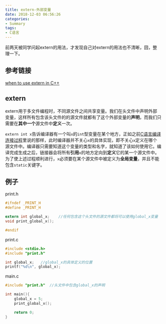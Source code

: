 ```yaml
---
title: extern-外部变量
date: 2018-12-03 06:56:26
categories:
- Summary
tags:
- C语言
---
```

前两天被同学问起extern的用法，才发现自己对extern的用法也不清晰，囧，整理一下。

## 参考链接
[when to use extern in C++](https://stackoverflow.com/questions/10422034/when-to-use-extern-in-c)

## extern
extern用于多文件编程时，不同源文件之间共享变量。我们在头文件中声明外部变量，这样所有包含该头文件的的源文件就都有了这个外部变量的**声明**，而我们只需要在**其中一个**源文件中**定义**一次。

``extern int x``告诉编译器有一个叫``x``的``int``型变量在某个地方，正如之前[C语言编译连接过程](https://ain-crad.github.io/2018/12/02/C%E8%AF%AD%E8%A8%80%E7%BC%96%E8%AF%91%E8%BF%9E%E6%8E%A5%E8%BF%87%E7%A8%8B%E4%BB%A5%E5%8F%8A-h%E5%92%8C-c%E6%96%87%E4%BB%B6%E8%A7%A3%E6%9E%90/)里说的那样，此时编译器并不关心``x``的具体实现，即不关心``x``定义在哪个源文件中。编译器只需要知道这个变量的类型和名字，就知道了该如何使用它。编译完成生成之后，链接器会将所有**引用**``x``的地方定向到**定义**它的某一个源文件中。
为了使上述过程顺利进行，``x``必须要在某个源文件中被定义为**全局变量**，并且不能包含``static``关键字。

## 例子
print.h
```C
#ifndef _PRINT_H
#define _PRINT_H

extern int global_x;    //任何包含这个头文件的源文件都将可以使用global_x变量
void print_global_x();

#endif

```

print.c
```C
#include <stdio.h>
#include "print.h"

int global_x;   //global_x的具体定义的位置
printf("%d\n", global_x);
```

main.c
```C
#include "print.h"  //头文件中包含global_x的声明

int main(){
    global_x = 5;
    print_global_x();

    return 0;
}
```